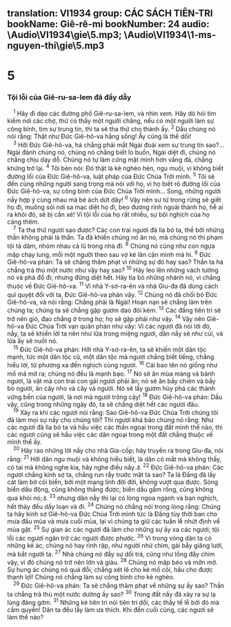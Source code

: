 translation: VI1934
group: CÁC SÁCH TIÊN-TRI
bookName: Giê-rê-mi 
bookNumber: 24
audio: \Audio\VI1934\gie\5.mp3; \Audio\VI1934\1-ms-nguyen-thi\gie\5.mp3
-------

<div class="title"><h1>5</h1><h3>Tội lỗi của Giê-ru-sa-lem đã đầy dẫy</h3></div>
<span class="verse gie_5_1"> <sup>1</sup> Hãy đi dạo các đường phố Giê-ru-sa-lem, và nhìn xem. Hãy dò hỏi tìm kiếm nơi các chợ, thử có thấy một người chăng, nếu có một người làm sự công bình, tìm sự trung tín, thì ta sẽ tha thứ cho thành ấy. </span>
<span class="verse gie_5_2"><sup>2</sup> Dầu chúng nó nói rằng: Thật như Đức Giê-hô-va hằng sống! Ấy cũng là thề dối! <br/></span>
<span class="verse gie_5_3"> <sup>3</sup> Hỡi Đức Giê-hô-va, há chẳng phải mắt Ngài đoái xem sự trung tín sao?… Ngài đánh chúng nó, chúng nó chẳng biết lo buồn, Ngài diệt đi, chúng nó chẳng chịu dạy dỗ. Chúng nó tự làm cứng mặt mình hơn vầng đá, chẳng khứng trở lại. </span>
<span class="verse gie_5_4"><sup>4</sup> Tôi bèn nói: Đó thật là kẻ nghèo hèn, ngu muội, vì không biết đường lối của Đức Giê-hô-va, luật pháp của Đức Chúa Trời mình. </span>
<span class="verse gie_5_5"><sup>5</sup> Tôi sẽ đến cùng những người sang trọng mà nói với họ, vì họ biết rõ đường lối của Đức Giê-hô-va, sự công bình của Đức Chúa Trời mình… Song, những người nầy hợp ý cùng nhau mà bẻ ách dứt dây! </span>
<span class="verse gie_5_6"><sup>6</sup> Vậy nên sư tử trong rừng sẽ giết họ đi, muông sói nơi sa mạc diệt họ đi, beo đương rình ngoài thành họ, hễ ai ra khỏi đó, sẽ bị cắn xé! Vì tội lỗi của họ rất nhiều, sự bội nghịch của họ càng thêm. <br/></span>
<span class="verse gie_5_7"> <sup>7</sup> Ta tha thứ ngươi sao được? Các con trai ngươi đã lìa bỏ ta, thề bởi những thần không phải là thần. Ta đã khiến chúng nó ăn no, mà chúng nó thì phạm tội tà dâm, nhóm nhau cả lũ trong nhà đĩ. </span>
<span class="verse gie_5_8"><sup>8</sup> Chúng nó cũng như con ngựa mập chạy lung, mỗi một người theo sau vợ kẻ lân cận mình mà hí. </span>
<span class="verse gie_5_9"><sup>9</sup> Đức Giê-hô-va phán: Ta sẽ chẳng thăm phạt vì những sự đó hay sao? Thần ta há chẳng trả thù một nước như vậy hay sao? </span>
<span class="verse gie_5_10"><sup>10</sup> Hãy leo lên những vách tường nó và phá đổ đi; nhưng đừng diệt hết. Hãy tỉa bỏ những nhánh nó, vì chẳng thuộc về Đức Giê-hô-va. </span>
<span class="verse gie_5_11"><sup>11</sup> Vì nhà Y-sơ-ra-ên và nhà Giu-đa đã dùng cách quỉ quyệt đối với ta, Đức Giê-hô-va phán vậy. </span>
<span class="verse gie_5_12"><sup>12</sup> Chúng nó đã chối bỏ Đức Giê-hô-va, và nói rằng: Chẳng phải là Ngài! Hoạn nạn sẽ chẳng lâm trên chúng ta; chúng ta sẽ chẳng gặp gươm dao đói kém. </span>
<span class="verse gie_5_13"><sup>13</sup> Các đấng tiên tri sẽ trở nên gió, đạo chẳng ở trong họ; họ sẽ gặp phải như vậy. </span>
<span class="verse gie_5_14"><sup>14</sup> Vậy nên Giê-hô-va Đức Chúa Trời vạn quân phán như vầy: Vì các ngươi đã nói lời đó, nầy, ta sẽ khiến lời ta nên như lửa trong miệng ngươi, dân nầy sẽ như củi, và lửa ấy sẽ nuốt nó. <br/></span>
<span class="verse gie_5_15"> <sup>15</sup> Đức Giê-hô-va phán: Hỡi nhà Y-sơ-ra-ên, ta sẽ khiến một dân tộc mạnh, tức một dân tộc cũ, một dân tộc mà ngươi chẳng biết tiếng, chẳng hiểu lời, từ phương xa đến nghịch cùng ngươi. </span>
<span class="verse gie_5_16"><sup>16</sup> Cái bao tên nó giống như mồ mả mở ra; chúng nó đều là mạnh bạo. </span>
<span class="verse gie_5_17"><sup>17</sup> Nó sẽ ăn mùa màng và bánh ngươi, là vật mà con trai con gái ngươi phải ăn; nó sẽ ăn bầy chiên và bầy bò ngươi, ăn cây nho và cây vả ngươi. Nó sẽ lấy gươm hủy phá các thành vững bền của ngươi, là nơi mà ngươi trông cậy! </span>
<span class="verse gie_5_18"><sup>18</sup> Đức Giê-hô-va phán: Dầu vậy, cũng trong những ngày đó, ta sẽ chẳng diệt hết các ngươi đâu. <br/></span>
<span class="verse gie_5_19"> <sup>19</sup> Xảy ra khi các ngươi nói rằng: Sao Giê-hô-va Đức Chúa Trời chúng tôi đã làm mọi sự nầy cho chúng tôi? Thì ngươi khá bảo chúng nó rằng: Như các ngươi đã lìa bỏ ta và hầu việc các thần ngoại trong đất mình thể nào, thì các ngươi cũng sẽ hầu việc các dân ngoại trong một đất chẳng thuộc về mình thể ấy. <br/></span>
<span class="verse gie_5_20"> <sup>20</sup> Hãy rao những lời nầy cho nhà Gia-cốp; hãy truyền ra trong Giu-đa, nói rằng: </span>
<span class="verse gie_5_21"><sup>21</sup> Hỡi dân ngu muội và không hiểu biết, là dân có mắt mà không thấy, có tai mà không nghe kia, hãy nghe điều nầy.<a data-toggle="tooltip" data-placement="bottom" title="Es 6:9-10; Exe 12:2; Mac 8:18">⚓</a></span>
<span class="verse gie_5_22"><sup>22</sup> Đức Giê-hô-va phán: Các ngươi chẳng kính sợ ta, chẳng run rẩy trước mặt ta sao? Ta là Đấng đã lấy cát làm bờ cõi biển, bởi một mạng lịnh đời đời, không vượt qua được. Sóng biển dầu động, cũng không thắng được; biển dầu gầm rống, cũng không qua khỏi nó;<a data-toggle="tooltip" data-placement="bottom" title="Giop 38:8-11">⚓</a></span>
<span class="verse gie_5_23"><sup>23</sup> nhưng dân nầy thì lại có lòng ngoa ngạnh và bạn nghịch, hết thảy đều dấy loạn và đi. </span>
<span class="verse gie_5_24"><sup>24</sup> Chúng nó chẳng nói trong lòng rằng: Chúng ta hãy kính sợ Giê-hô-va Đức Chúa Trời mình tức là Đấng tùy thời ban cho mưa đầu mùa và mưa cuối mùa, lại vì chúng ta giữ các tuần lễ nhứt định về mùa gặt. </span>
<span class="verse gie_5_25"><sup>25</sup> Sự gian ác các ngươi đã làm cho những sự ấy xa các ngươi; tội lỗi các ngươi ngăn trở các ngươi được phước. </span>
<span class="verse gie_5_26"><sup>26</sup> Vì trong vòng dân ta có những kẻ ác; chúng nó hay rình rập, như người nhử chim, gài bẫy giăng lưới, mà bắt người ta. </span>
<span class="verse gie_5_27"><sup>27</sup> Nhà chúng nó đầy sự dối trá, cũng như lồng đầy chim vậy, vì đó chúng nó trở nên lớn và giàu. </span>
<span class="verse gie_5_28"><sup>28</sup> Chúng nó mập béo và mởn mờ. Sự hung ác chúng nó quá đỗi; chẳng xét lẽ cho kẻ mồ côi, hầu cho được thạnh lợi! Chúng nó chẳng làm sự công bình cho kẻ nghèo. <br/></span>
<span class="verse gie_5_29"> <sup>29</sup> Đức Giê-hô-va phán: Ta sẽ chẳng thăm phạt về những sự ấy sao? Thần ta chẳng trả thù một nước dường ấy sao? </span>
<span class="verse gie_5_30"><sup>30</sup> Trong đất nầy đã xảy ra sự lạ lùng đáng gớm. </span>
<span class="verse gie_5_31"><sup>31</sup> Những kẻ tiên tri nói tiên tri dối, các thầy tế lễ bởi đó mà cầm quyền! Dân ta đều lấy làm ưa thích. Khi đến cuối cùng, các ngươi sẽ làm thế nào? <br/></span>
